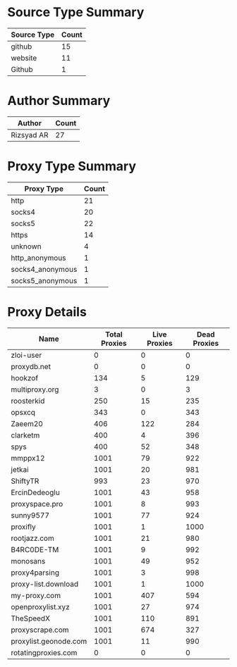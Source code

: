 # Source Type Summary

| Source Type | Count |
|-------------|-------|
| github | 15 |
| website | 11 |
| Github | 1 |


# Author Summary

| Author | Count |
|--------|-------|
| Rizsyad AR | 27 |


# Proxy Type Summary

| Proxy Type | Count |
|------------|-------|
| http | 21 |
| socks4 | 20 |
| socks5 | 22 |
| https | 14 |
| unknown | 4 |
| http_anonymous | 1 |
| socks4_anonymous | 1 |
| socks5_anonymous | 1 |


# Proxy Details

| Name | Total Proxies | Live Proxies | Dead Proxies |
|------|---------------|--------------|---------------|
| zloi-user | 0 | 0 | 0 |
| proxydb.net | 0 | 0 | 0 |
| hookzof | 134 | 5 | 129 |
| multiproxy.org | 3 | 0 | 3 |
| roosterkid | 250 | 15 | 235 |
| opsxcq | 343 | 0 | 343 |
| Zaeem20 | 406 | 122 | 284 |
| clarketm | 400 | 4 | 396 |
| spys | 400 | 52 | 348 |
| mmppx12 | 1001 | 79 | 922 |
| jetkai | 1001 | 20 | 981 |
| ShiftyTR | 993 | 23 | 970 |
| ErcinDedeoglu | 1001 | 43 | 958 |
| proxyspace.pro | 1001 | 8 | 993 |
| sunny9577 | 1001 | 77 | 924 |
| proxifly | 1001 | 1 | 1000 |
| rootjazz.com | 1001 | 21 | 980 |
| B4RC0DE-TM | 1001 | 9 | 992 |
| monosans | 1001 | 49 | 952 |
| proxy4parsing | 1001 | 3 | 998 |
| proxy-list.download | 1001 | 1 | 1000 |
| my-proxy.com | 1001 | 407 | 594 |
| openproxylist.xyz | 1001 | 27 | 974 |
| TheSpeedX | 1001 | 110 | 891 |
| proxyscrape.com | 1001 | 674 | 327 |
| proxylist.geonode.com | 1001 | 11 | 990 |
| rotatingproxies.com | 0 | 0 | 0 |
